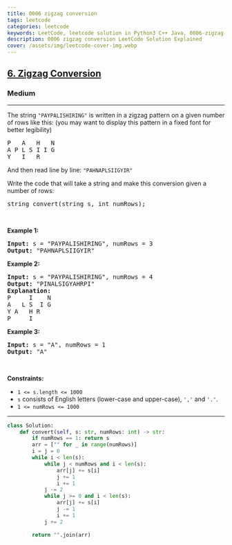 ```yaml
---
title: 0006 zigzag conversion
tags: leetcode
categories: leetcode
keywords: LeetCode, leetcode solution in Python3 C++ Java, 0006-zigzag-conversion solution
description: 0006 zigzag conversion LeetCode Solution Explained
cover: /assets/img/leetcode-cover-img.webp
---
```





<h2><a href="https://leetcode.com/problems/zigzag-conversion/">6. Zigzag Conversion</a></h2><h3>Medium</h3><hr><div><p>The string <code>"PAYPALISHIRING"</code> is written in a zigzag pattern on a given number of rows like this: (you may want to display this pattern in a fixed font for better legibility)</p>

<pre>P   A   H   N
A P L S I I G
Y   I   R
</pre>

<p>And then read line by line: <code>"PAHNAPLSIIGYIR"</code></p>

<p>Write the code that will take a string and make this conversion given a number of rows:</p>

<pre>string convert(string s, int numRows);
</pre>

<p>&nbsp;</p>
<p><strong class="example">Example 1:</strong></p>

<pre><strong>Input:</strong> s = "PAYPALISHIRING", numRows = 3
<strong>Output:</strong> "PAHNAPLSIIGYIR"
</pre>

<p><strong class="example">Example 2:</strong></p>

<pre><strong>Input:</strong> s = "PAYPALISHIRING", numRows = 4
<strong>Output:</strong> "PINALSIGYAHRPI"
<strong>Explanation:</strong>
P     I    N
A   L S  I G
Y A   H R
P     I
</pre>

<p><strong class="example">Example 3:</strong></p>

<pre><strong>Input:</strong> s = "A", numRows = 1
<strong>Output:</strong> "A"
</pre>

<p>&nbsp;</p>
<p><strong>Constraints:</strong></p>

<ul>
	<li><code>1 &lt;= s.length &lt;= 1000</code></li>
	<li><code>s</code> consists of English letters (lower-case and upper-case), <code>','</code> and <code>'.'</code>.</li>
	<li><code>1 &lt;= numRows &lt;= 1000</code></li>
</ul>
</div>

---




```python
class Solution:
    def convert(self, s: str, numRows: int) -> str:
        if numRows == 1: return s
        arr = ["" for _ in range(numRows)]
        i = j = 0
        while i < len(s):
            while j < numRows and i < len(s):
                arr[j] += s[i]
                j += 1
                i += 1
            j -= 2
            while j >= 0 and i < len(s):
                arr[j] += s[i]
                j -= 1
                i += 1
            j += 2
        
        return "".join(arr)
                
```
